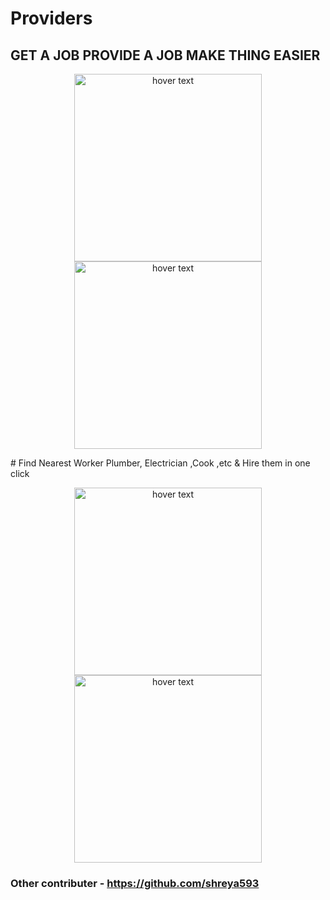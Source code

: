 # Providers
## GET A JOB PROVIDE A JOB MAKE THING EASIER  
<p align="center">
  <img src="https://user-images.githubusercontent.com/47109963/93013438-10a80d00-f5c6-11ea-8299-71fbb054db54.jpeg" width="300" title="hover text"> 
  <img src="https://user-images.githubusercontent.com/47109963/93013437-100f7680-f5c6-11ea-9f5d-cd23c66a2063.jpeg" width="300" title="hover text">
  </p> 
# Find Nearest Worker Plumber, Electrician ,Cook ,etc & Hire them in one click
<p align="center">
  <img src="https://user-images.githubusercontent.com/47109963/93013432-0a199580-f5c6-11ea-9c3e-a614e0cd2c0b.jpeg" width="300" title="hover text">
   <img src="https://user-images.githubusercontent.com/47109963/93013435-0ede4980-f5c6-11ea-82a8-7e5d23633fc4.jpeg" width="300" title="hover text">
 
</p>   

### Other contributer - https://github.com/shreya593
 
